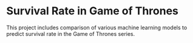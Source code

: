 # Survival Rate in Game of Thrones

This project includes comparison of various machine learning models to predict survival rate in the Game of Thrones series.
